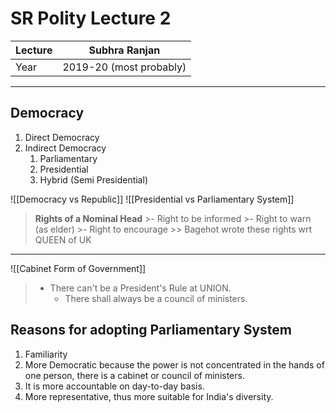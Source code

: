 # SR Polity Lecture 2
| Lecture | Subhra Ranjan           |
| ------- | ----------------------- |
| Year    | 2019-20 (most probably) |

---

## Democracy
1. Direct Democracy
2. Indirect Democracy
	1. Parliamentary
	2. Presidential
	3. Hybrid (Semi Presidential)

![[Democracy vs Republic]]
![[Presidential vs Parliamentary System]]

> **Rights of a Nominal Head**
	>- Right to be informed
	>- Right to warn (as elder)
	>- Right to encourage
	>> Bagehot wrote these rights wrt QUEEN of UK
--- 
 ![[Cabinet Form of Government]]
> - There can't be a President's Rule at UNION.
>     - There shall always be a council of ministers.


## Reasons for adopting Parliamentary System
1. Familiarity
2. More Democratic because the power is not concentrated in the hands of one person, there is a cabinet or council of ministers.
3. It is more accountable on day-to-day basis.
4. More representative, thus more suitable for India's diversity.

	
